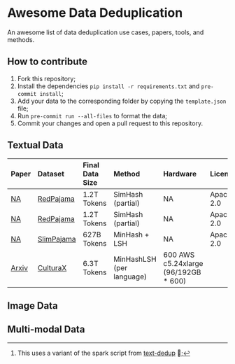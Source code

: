 

# Awesome Data Deduplication

An awesome list of data deduplication use cases, papers, tools, and methods.

## How to contribute

1. Fork this repository;
2. Install the dependencies `pip install -r requirements.txt` and `pre-commit install`;
3. Add your data to the corresponding folder by copying the `template.json` file;
4. Run `pre-commit run --all-files` to format the data;
5. Commit your changes and open a pull request to this repository.

## Textual Data

| Paper                                         | Dataset                                                                                                       | Final Data Size   | Method                    | Hardware                             | License    | Comments   |
|:----------------------------------------------|:--------------------------------------------------------------------------------------------------------------|:------------------|:--------------------------|:-------------------------------------|:-----------|:-----------|
| [NA]()                                        | [RedPajama](https://github.com/togethercomputer/RedPajama-Data)                                               | 1.2T Tokens       | SimHash (partial)         | NA                                   | Apache 2.0 |            |
| [NA]()                                        | [RedPajama](https://github.com/togethercomputer/RedPajama-Data)                                               | 1.2T Tokens       | SimHash (partial)         | NA                                   | Apache 2.0 |            |
| [NA]()                                        | [SlimPajama](https://github.com/Cerebras/modelzoo/tree/main/modelzoo/transformers/data_processing/slimpajama) | 627B Tokens       | MinHash + LSH             | NA                                   | Apache 2.0 |            |
| [Arxiv](https://arxiv.org/pdf/2309.09400.pdf) | [CulturaX](https://arxiv.org/abs/2309.09400)                                                                  | 6.3T Tokens       | MinHashLSH (per language) | 600 AWS c5.24xlarge (96/192GB * 600) |            | [^1]       |

## Image Data



## Multi-modal Data



[^1]: This uses a variant of the spark script from [text-dedup](https://github.com/ChenghaoMou/text-dedup) 🎉️;